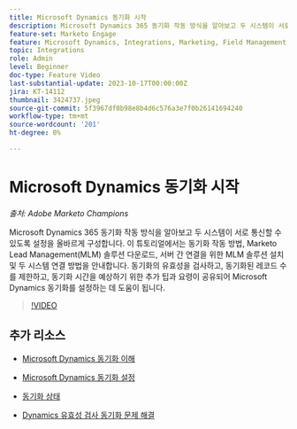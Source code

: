```yaml
---
title: Microsoft Dynamics 동기화 시작
description: Microsoft Dynamics 365 동기화 작동 방식을 알아보고 두 시스템이 서로 통신할 수 있도록 설정을 올바르게 구성합니다. 이 튜토리얼에서는 동기화 작동 방법, Marketo Lead Management(MLM) 솔루션 다운로드, 서버 간 연결을 위한 MLM 솔루션 설치 및 두 시스템 연결 방법을 안내합니다.
feature-set: Marketo Engage
feature: Microsoft Dynamics, Integrations, Marketing, Field Management, Administration
topic: Integrations
role: Admin
level: Beginner
doc-type: Feature Video
last-substantial-update: 2023-10-17T00:00:00Z
jira: KT-14112
thumbnail: 3424737.jpeg
source-git-commit: 5f3967df0b98e8b4d6c576a3e7f0b26141694240
workflow-type: tm+mt
source-wordcount: '201'
ht-degree: 0%

---
```



# Microsoft Dynamics 동기화 시작

*출처: Adobe Marketo Champions*

Microsoft Dynamics 365 동기화 작동 방식을 알아보고 두 시스템이 서로 통신할 수 있도록 설정을 올바르게 구성합니다. 이 튜토리얼에서는 동기화 작동 방법, Marketo Lead Management(MLM) 솔루션 다운로드, 서버 간 연결을 위한 MLM 솔루션 설치 및 두 시스템 연결 방법을 안내합니다. 동기화의 유효성을 검사하고, 동기화된 레코드 수를 제한하고, 동기화 시간을 예상하기 위한 추가 팁과 요령이 공유되어 Microsoft Dynamics 동기화를 설정하는 데 도움이 됩니다.

>[!VIDEO](https://video.tv.adobe.com/v/3424737/?learn=on)

## 추가 리소스

* [Microsoft Dynamics 동기화 이해](https://experienceleague.adobe.com/docs/marketo/using/product-docs/crm-sync/microsoft-dynamics/understanding-the-microsoft-dynamics-sync.html)

* [Microsoft Dynamics 동기화 설정](https://experienceleague.adobe.com/docs/marketo/using/product-docs/crm-sync/microsoft-dynamics/sync-setup/download-the-marketo-lead-management-solution.html)

* [동기화 상태](https://experienceleague.adobe.com/docs/marketo/using/product-docs/crm-sync/microsoft-dynamics/microsoft-dynamics-sync-details/sync-status.html)

* [Dynamics 유효성 검사 동기화 문제 해결](https://experienceleague.adobe.com/docs/marketo/using/product-docs/crm-sync/microsoft-dynamics/fix-dynamics-validation-sync-issues.html)
